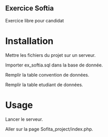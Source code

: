 ## Exercice Softia
Exercice libre pour candidat

# Installation
Mettre les fichiers du projet sur un serveur.

Importer ex_softia.sql dans la base de donnée.

Remplir la table convention de données.

Remplir la table etudiant de données.

# Usage
Lancer le serveur.

Aller sur la page Sofita_project/index.php.
